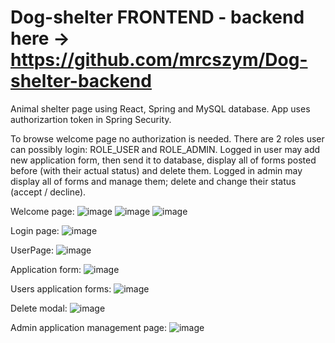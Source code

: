 # Dog-shelter FRONTEND - backend here -> https://github.com/mrcszym/Dog-shelter-backend

Animal shelter page using React, Spring and MySQL database.
App uses authorizartion token in Spring Security.

To browse welcome page no authorization is needed.
There are 2 roles user can possibly login: ROLE_USER and ROLE_ADMIN.
Logged in user may add new application form, then send it to database, display all of forms posted before (with their actual status) and delete them.
Logged in admin may display all of forms and manage them; delete and change their status (accept / decline).

Welcome page:
![image](https://user-images.githubusercontent.com/81679054/174585340-4fa032cb-43c1-4221-a766-c591fda6bc88.png)
![image](https://user-images.githubusercontent.com/81679054/174585374-58b64f5a-6aab-4b91-811e-84ca04da6d61.png)
![image](https://user-images.githubusercontent.com/81679054/174585437-3c6e61b3-809e-4d8f-a406-2f49a5db2ae6.png)

Login page:
![image](https://user-images.githubusercontent.com/81679054/174585812-cc033954-ce6d-4625-ad24-f0f7e0e33292.png)

UserPage:
![image](https://user-images.githubusercontent.com/81679054/174585508-d39b6663-97e4-474c-bb1b-30d71b812d1a.png)

Application form:
![image](https://user-images.githubusercontent.com/81679054/174585616-af461763-fb90-4ed4-9b87-3a0179a16457.png)

Users application forms:
![image](https://user-images.githubusercontent.com/81679054/174585692-8238a177-0aed-444a-bf80-f7016e6b3171.png)

Delete modal:
![image](https://user-images.githubusercontent.com/81679054/174585757-1ae4211d-493a-420d-9a4d-7f444f1b9d41.png)

Admin application management page:
![image](https://user-images.githubusercontent.com/81679054/174585895-810a910f-cdf3-45fc-8c9d-bda1ef2d6b44.png)
